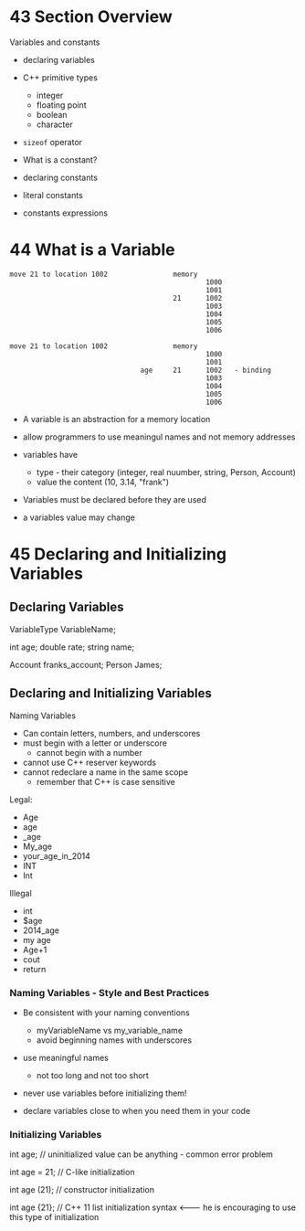 # 43 Section Overview

Variables and constants

- declaring variables
- C++ primitive types
  - integer
  - floating point
  - boolean
  - character
- `sizeof` operator

- What is a constant?
- declaring constants
- literal constants
- constants expressions

# 44 What is a Variable

```
move 21 to location 1002                memory
                                                1000
                                                1001
                                        21      1002
                                                1003
                                                1004
                                                1005
                                                1006
```

```
move 21 to location 1002                memory
                                                1000
                                                1001
                                age     21      1002   - binding
                                                1003
                                                1004
                                                1005
                                                1006
```

- A variable is an abstraction for a memory location
- allow programmers to use meaningul names and not memory addresses
- variables have

  - type - their category (integer, real nuumber, string, Person, Account)
  - value the content (10, 3.14, "frank")

- Variables must be declared before they are used
- a variables value may change

# 45 Declaring and Initializing Variables

## Declaring Variables

VariableType VariableName;

int age;
double rate;
string name;

Account franks_account;
Person James;

## Declaring and Initializing Variables

Naming Variables

- Can contain letters, numbers, and underscores
- must begin with a letter or underscore
  - cannot begin with a number
- cannot use C++ reserver keywords
- cannot redeclare a name in the same scope
  - remember that C++ is case sensitive

Legal:

- Age
- age
- \_age
- My_age
- your_age_in_2014
- INT
- Int

Illegal

- int
- $age
- 2014_age
- my age
- Age+1
- cout
- return

### Naming Variables - Style and Best Practices

- Be consistent with your naming conventions

  - myVariableName vs my_variable_name
  - avoid beginning names with underscores

- use meaningful names

  - not too long and not too short

- never use variables before initializing them!

- declare variables close to when you need them in your code

### Initializing Variables

int age; // uninitialized value can be anything - common error problem

int age = 21; // C-like initialization

int age (21); // constructor initialization

int age {21}; // C++ 11 list initialization syntax <--- he is encouraging to use this type of initialization
